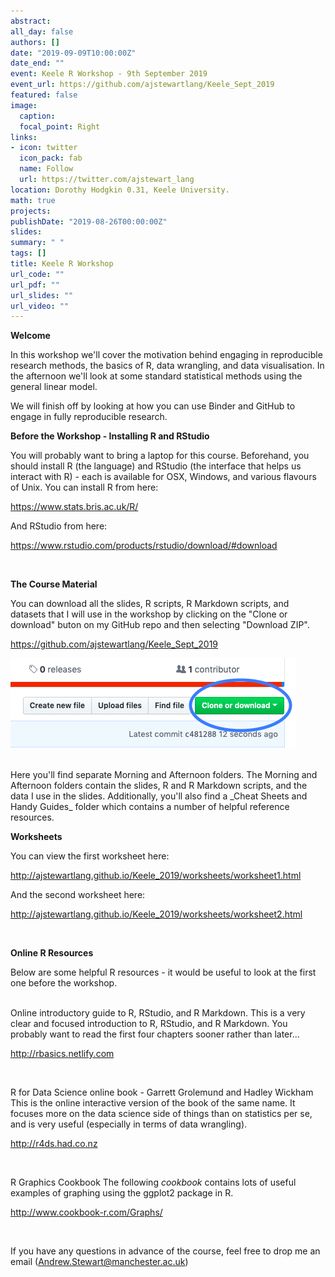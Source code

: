 ```yaml
---
abstract: 
all_day: false
authors: []
date: "2019-09-09T10:00:00Z"
date_end: ""
event: Keele R Workshop - 9th September 2019
event_url: https://github.com/ajstewartlang/Keele_Sept_2019
featured: false 
image:  
  caption: 
  focal_point: Right
links:
- icon: twitter 
  icon_pack: fab
  name: Follow
  url: https://twitter.com/ajstewart_lang
location: Dorothy Hodgkin 0.31, Keele University.
math: true
projects:
publishDate: "2019-08-26T00:00:00Z"
slides: 
summary: " "
tags: []
title: Keele R Workshop
url_code: ""
url_pdf: ""
url_slides: ""
url_video: ""
---
```

 
**Welcome**

In this workshop we'll cover the motivation behind engaging in reproducible research methods, the basics of R, data wrangling, and data visualisation. In the afternoon we'll look at some standard statistical methods using the general linear model.  

We will finish off by looking at how you can use Binder and GitHub to engage in fully reproducible research. 

**Before the Workshop - Installing R and RStudio**

You will probably want to bring a laptop for this course.  Beforehand, you should install R (the language) and RStudio (the interface that helps us interact with R) - each is available for OSX, Windows, and various flavours of Unix. You can install R from here:

https://www.stats.bris.ac.uk/R/

And RStudio from here:

https://www.rstudio.com/products/rstudio/download/#download

<br>

**The Course Material**

You can download all the slides, R scripts, R Markdown scripts, and datasets that I will use in the workshop by clicking on the "Clone or download" buton on my GitHub repo and then selecting "Download ZIP". 

https://github.com/ajstewartlang/Keele_Sept_2019

![](https://github.com/ajstewartlang/Keele_Sept_2019/blob/master/icon.png?raw=true)

<br>
Here you'll find separate Morning and Afternoon folders.  The Morning and Afternoon folders contain the slides, R and R Markdown scripts, and the data I use in the slides. Additionally, you'll also find a _Cheat Sheets and Handy Guides_ folder which contains a number of helpful reference resources.

<br>

**Worksheets** 

You can view the first worksheet here:

http://ajstewartlang.github.io/Keele_2019/worksheets/worksheet1.html

And the second worksheet here:

http://ajstewartlang.github.io/Keele_2019/worksheets/worksheet2.html

<br>

**Online R Resources**

Below are some helpful R resources - it would be useful to look at the first one before the workshop.
<br><br>

Online introductory guide to R, RStudio, and R Markdown.
This is a very clear and focused introduction to R, RStudio, and R Markdown.  You probably want to read the first four chapters sooner rather than later...

http://rbasics.netlify.com

<br>

R for Data Science online book - Garrett Grolemund and Hadley Wickham
This is the online interactive version of the book of the same name.  It focuses more on the data science side of things than on statistics per se, and is very useful (especially in terms of data wrangling).

http://r4ds.had.co.nz

<br>

R Graphics Cookbook
The following _cookbook_ contains lots of useful examples of graphing using the ggplot2 package in R. 

http://www.cookbook-r.com/Graphs/

<br>

If you have any questions in advance of the course, feel free to drop me an email (Andrew.Stewart@manchester.ac.uk)


